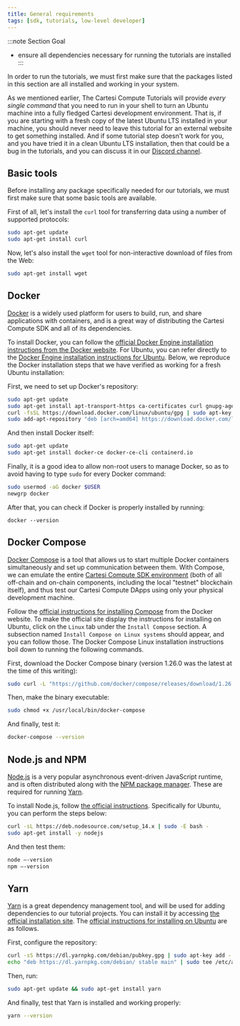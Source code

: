```yaml
---
title: General requirements
tags: [sdk, tutorials, low-level developer]
---
```


:::note Section Goal
- ensure all dependencies necessary for running the tutorials are installed
:::

In order to run the tutorials, we must first make sure that the packages listed in this section are all installed and working in your system.

As we mentioned earlier, The Cartesi Compute Tutorials will provide _every single command_ that you need to run in your shell to turn an Ubuntu machine into a fully fledged Cartesi development environment. That is, if you are starting with a fresh copy of the latest Ubuntu LTS installed in your machine, you should never need to leave this tutorial for an external website to get something installed. And if some tutorial step doesn't work for you, and you have tried it in a clean Ubuntu LTS installation, then that could be a bug in the tutorials, and you can discuss it in our [Discord channel](https://discord.gg/uxYE5YNv3N).

## Basic tools

Before installing any package specifically needed for our tutorials, we must first make sure that some basic tools are available.

First of all, let's install the `curl` tool for transferring data using a number of supported protocols:

```bash
sudo apt-get update
sudo apt-get install curl
```

Now, let's also install the `wget` tool for non-interactive download of files from the Web:

```bash
sudo apt-get install wget
```
## Docker

[Docker](https://docker.io) is a widely used platform for users to build, run, and share applications with containers, and is a great way of distributing the Cartesi Compute SDK and all of its dependencies.

To install Docker, you can follow the [official Docker Engine installation instructions from the Docker website](https://docs.docker.com/install/). For Ubuntu, you can refer directly to the [Docker Engine installation instructions for Ubuntu](https://docs.docker.com/install/linux/docker-ce/ubuntu/). Below, we reproduce the Docker installation steps that we have verified as working for a fresh Ubuntu installation:

First, we need to set up Docker's repository:

```bash
sudo apt-get update
sudo apt-get install apt-transport-https ca-certificates curl gnupg-agent software-properties-common
curl -fsSL https://download.docker.com/linux/ubuntu/gpg | sudo apt-key add -
sudo add-apt-repository "deb [arch=amd64] https://download.docker.com/linux/ubuntu $(lsb_release -cs) stable"
```

And then install Docker itself:

```bash
sudo apt-get update
sudo apt-get install docker-ce docker-ce-cli containerd.io
```

Finally, it is a good idea to allow non-root users to manage Docker, so as to avoid having to type `sudo` for every Docker command:

```bash
sudo usermod -aG docker $USER
newgrp docker
```

After that, you can check if Docker is properly installed by running:

```
docker --version
```

## Docker Compose

[Docker Compose](https://docs.docker.com/compose/) is a tool that allows us to start multiple Docker containers simultaneously and set up communication between them. With Compose, we can emulate the entire [Cartesi Compute SDK environment](../tutorials/compute-env.md) (both of all off-chain and on-chain components, including the local "testnet" blockchain itself), and thus test our Cartesi Compute DApps using only your physical development machine.

Follow the [official instructions for installing Compose](https://docs.docker.com/compose/install/) from the Docker website. To make the official site display the instructions for installing on Ubuntu, click on the `Linux` tab under the `Install Compose` section. A subsection named `Install Compose on Linux systems` should appear, and you can follow those. The Docker Compose Linux installation instructions boil down to running the following commands.

First, download the Docker Compose binary (version 1.26.0 was the latest at the time of this writing):

```bash
sudo curl -L "https://github.com/docker/compose/releases/download/1.26.0/docker-compose-$(uname -s)-$(uname -m)" -o /usr/local/bin/docker-compose
```

Then, make the binary executable:

```bash
sudo chmod +x /usr/local/bin/docker-compose
```

And finally, test it:

```bash
docker-compose --version
```

## Node.js and NPM

[Node.js](https://nodejs.org/) is a very popular asynchronous event-driven JavaScript runtime, and is often distributed along with the [NPM package manager](https://npmjs.com). These are required for running [Yarn](#yarn).

To install Node.js, follow [the official instructions](https://nodejs.org/en/download/). Specifically for Ubuntu, you can perform the steps below:

```bash
curl -sL https://deb.nodesource.com/setup_14.x | sudo -E bash -
sudo apt-get install -y nodejs
```

And then test them:

```bash
node –-version
npm –-version
```

## Yarn

[Yarn](https://classic.yarnpkg.com/) is a great dependency management tool, and will be used for adding dependencies to our tutorial projects. You can install it by accessing [the official installation site](https://classic.yarnpkg.com/en/docs/install). The [official instructions for installing on Ubuntu](https://classic.yarnpkg.com/en/docs/install#debian-stable) are as follows.

First, configure the repository:

```bash
curl -sS https://dl.yarnpkg.com/debian/pubkey.gpg | sudo apt-key add -
echo "deb https://dl.yarnpkg.com/debian/ stable main" | sudo tee /etc/apt/sources.list.d/yarn.list
```

Then, run:

```bash
sudo apt-get update && sudo apt-get install yarn
```

And finally, test that Yarn is installed and working properly:

```bash
yarn --version
```
